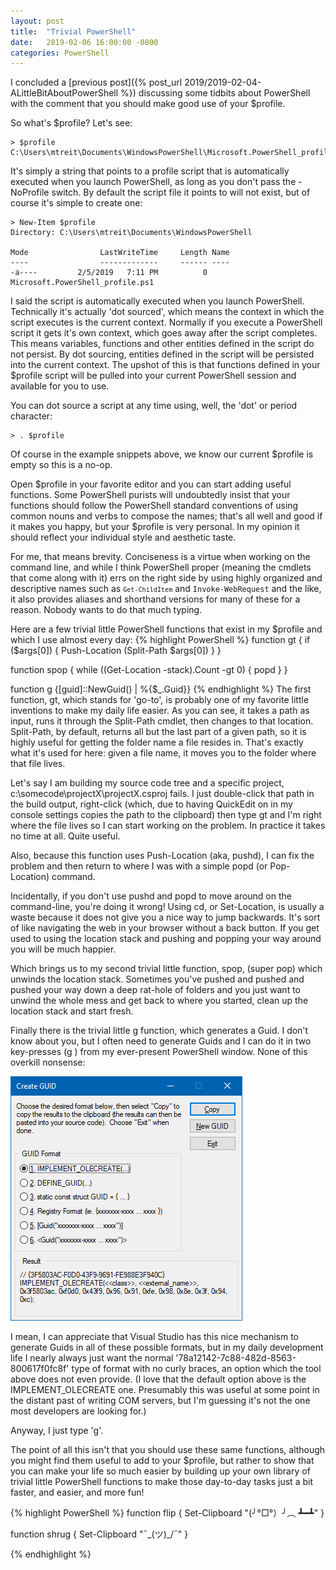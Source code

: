 ```yaml
---
layout: post
title:  "Trivial PowerShell"
date:   2019-02-06 16:00:00 -0800
categories: PowerShell
---
```


I concluded a [previous post]({% post_url 2019/2019-02-04-ALittleBitAboutPowerShell %}) discussing some tidbits about PowerShell with the comment that you should make good use of your $profile.

So what's $profile? Let's see:

    > $profile
    C:\Users\mtreit\Documents\WindowsPowerShell\Microsoft.PowerShell_profile.ps1

It's simply a string that points to a profile script that is automatically executed when you launch PowerShell, as long as you don't pass the -NoProfile switch. By default the script file it points to will not exist, but of course it's simple to create one:

    > New-Item $profile
    Directory: C:\Users\mtreit\Documents\WindowsPowerShell

    Mode                LastWriteTime     Length Name
    ----                -------------     ------ ----
    -a----         2/5/2019   7:11 PM          0 Microsoft.PowerShell_profile.ps1

I said the script is automatically executed when you launch PowerShell. Technically it's actually 'dot sourced', which means the context in which the script executes is the current context. Normally if you execute a PowerShell script it gets it's own context, which goes away after the script completes. This means variables, functions and other entities defined in the script do not persist. By dot sourcing, entities defined in the script will be persisted into the current context. The upshot of this is that functions defined in your $profile script will be pulled into your current PowerShell session and available for you to use.

You can dot source a script at any time using, well, the 'dot' or period character:

    > . $profile

Of course in the example snippets above, we know our current $profile is empty so this is a no-op.

Open $profile in your favorite editor and you can start adding useful functions. Some PowerShell purists will undoubtedly insist that your functions should follow the PowerShell standard conventions of using common nouns and verbs to compose the names; that's all well and good if it makes you happy, but your $profile is very personal. In my opinion it should reflect your individual style and aesthetic taste.


For me, that means brevity. Conciseness is a virtue when working on the command line, and while I think PowerShell proper (meaning the cmdlets that come along with it) errs on the right side by using highly organized and descriptive names such as <code><code>Get-ChildItem</code></code> and <code>Invoke-WebRequest</code> and the like, it also provides aliases and shorthand versions for many of these for a reason. Nobody wants to do that much typing.

Here are a few trivial little PowerShell functions that exist in my $profile and which I use almost every day:
{% highlight PowerShell %}
function gt
{
    if ($args[0])
    {
        Push-Location (Split-Path $args[0])
    }
}

function spop
{
    while ((Get-Location -stack).Count -gt 0)
    {
        popd
    }
}

function g {[guid]::NewGuid() | %{$_.Guid}}
{% endhighlight %}
The first function, gt, which stands for 'go-to', is probably one of my favorite little inventions to make my daily life easier. As you can see, it takes a path as input, runs it through the Split-Path cmdlet, then changes to that location. Split-Path, by default, returns all but the last part of a given path, so it is highly useful for getting the folder name a file resides in. That's exactly what it's used for here: given a file name, it moves you to the folder where that file lives.

Let's say I am building my source code tree and a specific project, c:\somecode\projectX\projectX.csproj fails. I just double-click that path in the build output, right-click (which, due to having QuickEdit on in my console settings copies the path to the clipboard) then type gt <space> <right-click> <Enter>and I'm right where the file lives so I can start working on the problem. In practice it takes no time at all. Quite useful.

Also, because this function uses Push-Location (aka, pushd), I can fix the problem and then return to where I was with a simple popd (or Pop-Location) command.


Incidentally, if you don't use pushd and popd to move around on the command-line, you're doing it wrong! Using cd, or Set-Location, is usually a waste because it does not give you a nice way to jump backwards. It's sort of like navigating the web in your browser without a back button. If you get used to using the location stack and pushing and popping your way around you will be much happier.

Which brings us to my second trivial little function, spop, (super pop) which unwinds the location stack. Sometimes you've pushed and pushed and pushed your way down a deep rat-hole of folders and you just want to unwind the whole mess and get back to where you started, clean up the location stack and start fresh. 

Finally there is the trivial little g function, which generates a Guid. I don't know about you, but I often need to generate Guids and I can do it in two key-presses (g <Enter>) from my ever-present PowerShell window. None of this overkill nonsense:

![Guid Overkill](/images/guid1.png)

I mean, I can appreciate that Visual Studio has this nice mechanism to generate Guids in all of these possible formats, but in my daily development life I nearly always just want the normal '78a12142-7c88-482d-8563-800617f0fc8f' type of format with no curly braces, an option which the tool above does not even provide. (I love that the default option above is the IMPLEMENT_OLECREATE one. Presumably this was useful at some point in the distant past of writing COM servers, but I'm guessing it's not the one most developers are looking for.)

Anyway, I just type 'g'.

The point of all this isn't that you should use these same functions, although you might find them useful to add to your $profile, but rather to show that you can make your life so much easier by building up your own library of trivial little PowerShell functions to make those day-to-day tasks just a bit faster, and easier, and more fun!

{% highlight PowerShell %}
function flip 
{ 
    Set-Clipboard "(╯°□°）╯︵ ┻━┻"
}

function shrug
{ 
    Set-Clipboard "¯\_(ツ)_/¯"
}

{% endhighlight %}